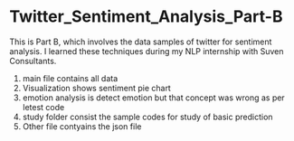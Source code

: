 # Twitter_Sentiment_Analysis_Part-B
This is Part B, which involves the data samples of twitter for sentiment analysis. I learned these techniques during my NLP internship with Suven Consultants.
1) main file contains all data
2) Visualization shows sentiment pie chart
3) emotion analysis is detect emotion but that concept was wrong as per letest code
4) study folder consist the sample codes for study of basic prediction
5) Other file contyains the json file 
